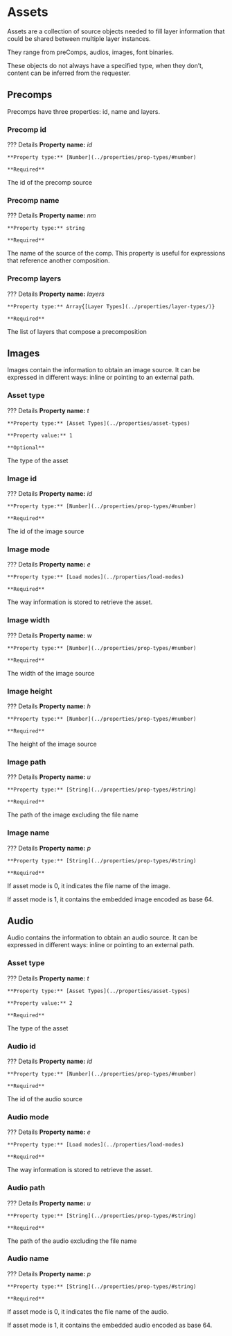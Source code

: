 # Assets

Assets are a collection of source objects needed to fill layer information that
could be shared between multiple layer instances.

They range from preComps, audios, images, font binaries.

These objects do not always have a specified type, when they don’t, content can
be inferred from the requester.

## Precomps

Precomps have three properties: id, name and layers.

### Precomp id

??? Details
    **Property name:** *id*

    **Property type:** [Number](../properties/prop-types/#number)

    **Required**

The id of the precomp source

### Precomp name

??? Details
    **Property name:** *nm*

    **Property type:** string

    **Required**

The name of the source of the comp. This property is useful for expressions that
reference another composition.

### Precomp layers

??? Details
    **Property name:** *layers*

    **Property type:** Array{[Layer Types](../properties/layer-types/)}

    **Required**

The list of layers that compose a precomposition

## Images

Images contain the information to obtain an image source. It can be expressed in
different ways: inline or pointing to an external path.

### Asset type

??? Details
    **Property name:** *t*

    **Property type:** [Asset Types](../properties/asset-types)

    **Property value:** 1

    **Optional**

The type of the asset

### Image id

??? Details
    **Property name:** *id*

    **Property type:** [Number](../properties/prop-types/#number)

    **Required**

The id of the image source

### Image mode

??? Details
    **Property name:** *e*

    **Property type:** [Load modes](../properties/load-modes)

    **Required**

The way information is stored to retrieve the asset.

### Image width

??? Details
    **Property name:** *w*

    **Property type:** [Number](../properties/prop-types/#number)

    **Required**

The width of the image source

### Image height

??? Details
    **Property name:** *h*

    **Property type:** [Number](../properties/prop-types/#number)

    **Required**

The height of the image source

### Image path

??? Details
    **Property name:** *u*

    **Property type:** [String](../properties/prop-types/#string)

    **Required**

The path of the image excluding the file name

### Image name

??? Details
    **Property name:** *p*

    **Property type:** [String](../properties/prop-types/#string)

    **Required**

If asset mode is 0, it indicates the file name of the image.

If asset mode is 1, it contains the embedded image encoded as base 64.

## Audio

Audio contains the information to obtain an audio source. It can be expressed in
different ways: inline or pointing to an external path.

### Asset type

??? Details
    **Property name:** *t*

    **Property type:** [Asset Types](../properties/asset-types)

    **Property value:** 2

    **Required**

The type of the asset

### Audio id

??? Details
    **Property name:** *id*

    **Property type:** [Number](../properties/prop-types/#number)

    **Required**

The id of the audio source

### Audio mode

??? Details
    **Property name:** *e*

    **Property type:** [Load modes](../properties/load-modes)

    **Required**

The way information is stored to retrieve the asset.

### Audio path

??? Details
    **Property name:** *u*

    **Property type:** [String](../properties/prop-types/#string)

    **Required**

The path of the audio excluding the file name

### Audio name

??? Details
    **Property name:** *p*

    **Property type:** [String](../properties/prop-types/#string)

    **Required**

If asset mode is 0, it indicates the file name of the audio.

If asset mode is 1, it contains the embedded audio encoded as base 64.
